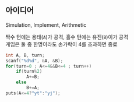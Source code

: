 ## 아이디어
Simulation, Implement, Arithmetic

짝수 턴에는 용태(`A`)가 공격, 홀수 턴에는 유진(`B`)이가 공격  
게임은 둘 중 한명이라도 손가락이 4를 초과하면 종료
```c
int A, B, turn;
scanf("%d%d", &A, &B);
for(turn=0 ; A<=4&&B<=4 ; turn++)
	if(turn%2)
		A+=B;
	else
		B+=A;
puts(A<=4?"yt":"yj");
```